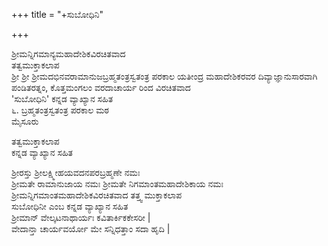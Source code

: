 +++
title = "+ಸುಬೋಧಿನಿ"

+++


ಶ್ರೀಮನ್ನಿಗಮಾನ್ಯಮಹಾದೇಶಿಕವಿರಚಿತವಾದ   
ತತ್ವಮುಕ್ತಾಕಲಾಪ   
ಶ್ರೀ ಶ್ರೀ ಶ್ರೀಮದಭಿನವರಾಮಾನುಜಬ್ರಹ್ಮತಂತ್ರಸ್ವತಂತ್ರ ಪರಕಾಲ ಯತೀಂದ್ರ ಮಹಾದೇಶಿಕರವರ ದಿವ್ಯಾಜ್ಞಾನುಸಾರವಾಗಿ   
ಪಂಡಿತರತ್ನಂ, ಕೊತ್ತಮಂಗಲಂ ವರದಾಚಾರ್ಯ ರಿಂದ ವಿರಚಿತವಾದ  
'ಸುಬೋಧಿನಿ' ಕನ್ನಡ ವ್ಯಾಖ್ಯಾನ ಸಹಿತ  
೬. ಬ್ರಹ್ಮತಂತ್ರಸ್ವತಂತ್ರ ಪರಕಾಲ ಮಠ  
ಮೈಸೂರು  

ತತ್ವಮುಕ್ತಾಕಲಾಪ  
ಕನ್ನಡ ವ್ಯಾಖ್ಯಾನ ಸಹಿತ  

ಶ್ರೀರಸ್ತು ಶ್ರೀಲಕ್ಷ್ಮೀಹಯವದನಪರಬ್ರಹ್ಮಣೇ ನಮಃ   
ಶ್ರೀಮತೇ ರಾಮಾನುಜಾಯ ನಮಃ ಶ್ರೀಮತೇ ನಿಗಮಾಂತಮಹಾದೇಶಿಕಾಯ ನಮಃ  
ಶ್ರೀಮನ್ನಿಗಮಾಂತಮಹಾದೇಶಿಕವಿರಚಿತವಾದ ತತ್ತ್ವ ಮುಕ್ತಾಕಲಾಪ  
ಸುಬೋಧಿನೀ ಎಂಬ ಕನ್ನಡ ವ್ಯಾಖ್ಯಾನ ಸಹಿತ  
ಶ್ರೀಮಾನ್ ವೇಲ್ಕಟನಾಥಾರ್ಯಃ ಕವಿತಾರ್ಕಿಕಕೇಸರೀ |  
ವೇದಾನ್ತಾ ಚಾರ್ಯವರ್ಯೋ ಮೇ ಸನ್ನಿಧತ್ತಾಂ ಸದಾ ಹೃದಿ |  
